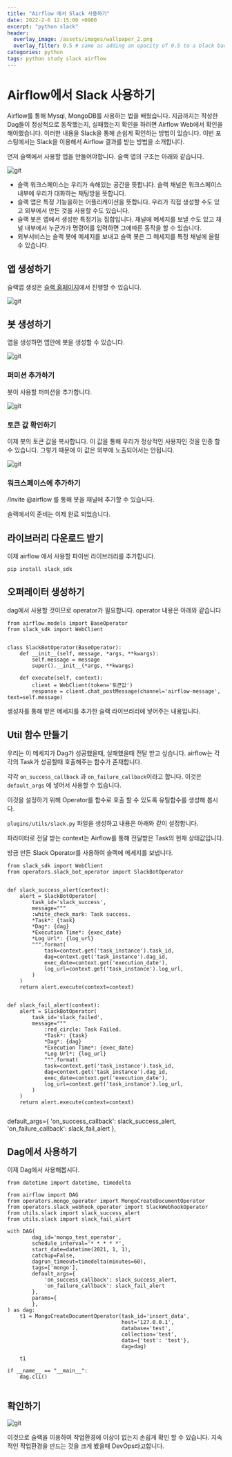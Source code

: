 ```yaml
---
title: "Airflow 에서 Slack 사용하기"
date: 2022-2-6 12:15:00 +0900
excerpt: "python slack"
header:
  overlay_image: /assets/images/wallpaper_2.png
  overlay_filter: 0.5 # same as adding an opacity of 0.5 to a black background
categories: python
tags: python study slack airflow
---
```

# Airflow에서 Slack 사용하기

Airflow를 통해 Mysql, MongoDB를 사용하는 법을 배웠습니다. 지금까지는 작성한 Dag들이 정상적으로 동작했는지, 실패했는지 확인을 하려면 Airflow Web에서 확인을 해야했습니다. 
이러한 내용을 Slack을 통해 손쉽게 확인하는 방법이 있습니다. 이번 포스팅에서는 Slack을 이용해서 Airflow 결과를 받는 방법을 소개합니다.

먼저 슬랙에서 사용할 앱을 만들어야합니다. 슬랙 앱의 구조는 아래와 같습니다.

![git](/assets/images/slack-struct.png)

- 슬랙 워크스페이스는 우리가 속해있는 공간을 뜻합니다. 
슬랙 채널은 워크스페이스 내부에 우리가 대화하는 채팅방을 뜻합니다.
- 슬랙 앱은 특정 기능을하는 어플리케이션을 뜻합니다. 우리가 직접 생성할 수도 있고 외부에서 만든 것을 사용할 수도 있습니다.
- 슬랙 봇은 앱에서 생성한 특정기능 집합입니다. 채널에 메세지를 보낼 수도 있고 채널 내부에서 누군가가 명령어를 입력하면 그에따른 동작을 할 수 있습니다.
- 외부서비스는 슬랙 봇에 메세지를 보내고 슬랙 봇은 그 메세지를 특정 채널에 올릴 수 있습니다. 

## 앱 생성하기

슬랙앱 생성은 [슬랙 홈페이지](https://api.slack.com/apps)에서 진행할 수 있습니다.

![git](/assets/images/slack-app.png)

## 봇 생성하기

앱을 생성하면 앱안에 봇을 생성할 수 있습니다.

![git](/assets/images/slack-bot.png)

### 퍼미션 추가하기
봇이 사용할 퍼미션을 추가합니다.

![git](/assets/images/slack-permission.png)

### 토큰 값 확인하기 

이제 봇의 토큰 값을 복사합니다. 이 값을 통해 우리가 정상적인 사용자인 것을 인증 할 수 있습니다. 그렇기 때문에 이 값은 외부에 노출되어서는 안됩니다.

![git](/assets/images/slack-token.png)

### 워크스페이스에 추가하기

/Invite @airflow 를 통해 봇을 채널에 추가할 수 있습니다.

슬랙에서의 준비는 이제 완료 되었습니다. 

## 라이브러리 다운로드 받기

이제 airflow 에서 사용할 파이썬 라이브러리를 추가합니다.
```
pip install slack_sdk
```

## 오퍼레이터 생성하기

dag에서 사용할 것이므로 operator가 필요합니다.  operator 내용은 아래와 같습니다

```
from airflow.models import BaseOperator
from slack_sdk import WebClient


class SlackBotOperator(BaseOperator):
    def __init__(self, message, *args, **kwargs):
        self.message = message
        super().__init__(*args, **kwargs)

    def execute(self, context):
        client = WebClient(token='토큰값')
        response = client.chat_postMessage(channel='airflow-message', text=self.message)
```
생성자를 통해 받은 메세지를 추가한 슬랙 라이브러리에 넣어주는 내용입니다.


## Util 함수 만들기 

우리는 이 메세지가 Dag가 성공했을때, 실패했을때 전달 받고 싶습니다. airflow는 각각의 Task가 성공할때 호출해주는 함수가 존재합니다.

각각 `on_success_callback` 과 `on_failure_callback`이라고 합니다. 이것은 `default_args` 에 넣어서 사용할 수 있습니다.

이것을 설정하기 위해 Operator를 함수로 호출 할 수 있도록 유틸함수를 생성해 봅시다.

`plugins/utils/slack.py` 파일을 생성하고 내용은 아래와 같이 설정합니다. 

파라미터로 전달 받는 context는 Airflow를 통해 전달받은 Task의 현재 상태값입니다.

방금 만든 Slack Operator를 사용하여 슬랙에 메세지를 보냅니다.

```
from slack_sdk import WebClient
from operators.slack_bot_operator import SlackBotOperator


def slack_success_alert(context):
    alert = SlackBotOperator(
        task_id='slack_success',
        message="""
        :white_check_mark: Task success.
        *Task*: {task}  
        *Dag*: {dag}
        *Execution Time*: {exec_date}  
        *Log Url*: {log_url}
        """.format(
            task=context.get('task_instance').task_id,
            dag=context.get('task_instance').dag_id,
            exec_date=context.get('execution_date'),
            log_url=context.get('task_instance').log_url,
        )
    )
    return alert.execute(context=context)


def slack_fail_alert(context):
    alert = SlackBotOperator(
        task_id='slack_failed',
        message="""
            :red_circle: Task Failed.
            *Task*: {task}  
            *Dag*: {dag}
            *Execution Time*: {exec_date}  
            *Log Url*: {log_url}
            """.format(
            task=context.get('task_instance').task_id,
            dag=context.get('task_instance').dag_id,
            exec_date=context.get('execution_date'),
            log_url=context.get('task_instance').log_url,
        )
    )
    return alert.execute(context=context)


```

default_args={
    'on_success_callback': slack_success_alert,
    'on_failure_callback': slack_fail_alert
},


## Dag에서 사용하기

이제 Dag에서 사용해봅시다.


```
from datetime import datetime, timedelta

from airflow import DAG
from operators.mongo_operator import MongoCreateDocumentOperator
from operators.slack_webhook_operator import SlackWebhookOperator
from utils.slack import slack_success_alert
from utils.slack import slack_fail_alert

with DAG(
        dag_id='mongo_test_operator',
        schedule_interval='* * * * *',
        start_date=datetime(2021, 1, 1),
        catchup=False,
        dagrun_timeout=timedelta(minutes=60),
        tags=['mongo'],
        default_args={
            'on_success_callback': slack_success_alert,
            'on_failure_callback': slack_fail_alert
        },
        params={
        },
) as dag:
    t1 = MongoCreateDocumentOperator(task_id='insert_data',
                                     host='127.0.0.1',
                                     database='test',
                                     collection='test',
                                     data={'test': 'test'},
                                     dag=dag)

    t1

if __name__ == "__main__":
    dag.cli()


```

## 확인하기 

![git](/assets/images/slack-success.png)

이것으로 슬랙을 이용하여 작업환경에 이상이 없는지 손쉽게 확인 할 수 있습니다. 지속적인 작업환경을 만드는 것을 크게 봤을때 DevOps라고합니다.